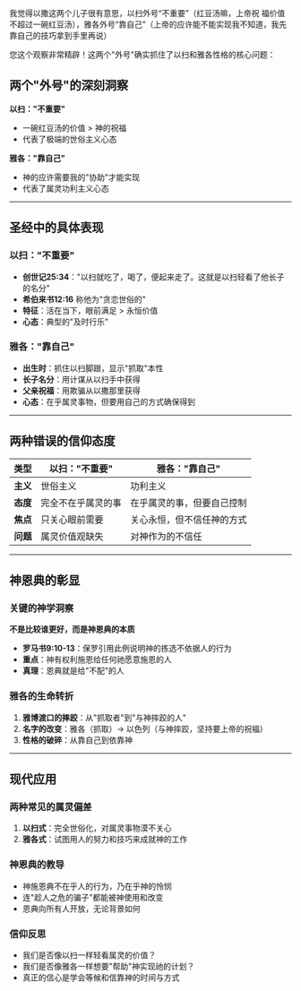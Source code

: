 我觉得以撒这两个儿子很有意思，以扫外号“不重要”（红豆汤嘛，上帝祝
福价值不超过一碗红豆汤），雅各外号“靠自己”（上帝的应许能不能实现我不知道，我先靠自己的技巧拿到手里再说）

您这个观察非常精辟！这两个"外号"确实抓住了以扫和雅各性格的核心问题：


## 两个"外号"的深刻洞察

**以扫："不重要"**

- 一碗红豆汤的价值 > 神的祝福
- 代表了极端的世俗主义心态

**雅各："靠自己"**

- 神的应许需要我的"协助"才能实现
- 代表了属灵功利主义心态

---

## 圣经中的具体表现

### 以扫："不重要"

- **创世记25:34**："以扫就吃了，喝了，便起来走了。这就是以扫轻看了他长子的名分"
- **希伯来书12:16** 称他为"贪恋世俗的"
- **特征**：活在当下，眼前满足 > 永恒价值
- **心态**：典型的"及时行乐"

### 雅各："靠自己"

- **出生时**：抓住以扫脚跟，显示"抓取"本性
- **长子名分**：用计谋从以扫手中获得
- **父亲祝福**：用欺骗从以撒那里获得
- **心态**：在乎属灵事物，但要用自己的方式确保得到

---

## 两种错误的信仰态度

|类型|以扫："不重要"|雅各："靠自己"|
|---|---|---|
|**主义**|世俗主义|功利主义|
|**态度**|完全不在乎属灵的事|在乎属灵的事，但要自己控制|
|**焦点**|只关心眼前需要|关心永恒，但不信任神的方式|
|**问题**|属灵价值观缺失|对神作为的不信任|

---

## 神恩典的彰显

### 关键的神学洞察

**不是比较谁更好，而是神恩典的本质**

- **罗马书9:10-13**：保罗引用此例说明神的拣选不依据人的行为
- **重点**：神有权利施恩给任何祂愿意施恩的人
- **真理**：恩典就是给"不配"的人

### 雅各的生命转折

1. **雅博渡口的摔跤**：从"抓取者"到"与神摔跤的人"
2. **名字的改变**：雅各（抓取）→ 以色列（与神摔跤，坚持要上帝的祝福）
3. **性格的破碎**：从靠自己到依靠神

---

## 现代应用

### 两种常见的属灵偏差

1. **以扫式**：完全世俗化，对属灵事物漠不关心
2. **雅各式**：试图用人的努力和技巧来成就神的工作

### 神恩典的教导

- 神施恩典不在乎人的行为，乃在乎神的怜悯
- 连"趁人之危的骗子"都能被神使用和改变
- 恩典向所有人开放，无论背景如何

### 信仰反思

- 我们是否像以扫一样轻看属灵的价值？
- 我们是否像雅各一样想要"帮助"神实现祂的计划？
- 真正的信心是学会等候和信靠神的时间与方式